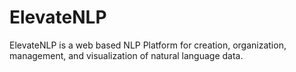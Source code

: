 # ElevateNLP
ElevateNLP is a web based NLP Platform for creation, organization, management, and visualization of natural language data.

